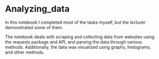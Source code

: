 # Analyzing_data

In this notebook I completed most of the tasks myself, but the lecturer demonstrated some of them.

The notebook deals with scraping and collecting data from websites using the requests package and API, and parsing the data through various methods. 
Additionally, the data was visualized using graphs, histograms, and other methods.
